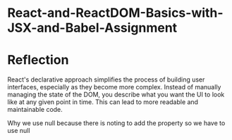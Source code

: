 # React-and-ReactDOM-Basics-with-JSX-and-Babel-Assignment

# Reflection

React's declarative approach simplifies the process of building user interfaces, especially as they become more complex. Instead of manually managing the state of the DOM, you describe what you want the UI to look like at any given point in time. This can lead to more readable and maintainable code.

Why we use null
because there is noting to add the property so we have to use null